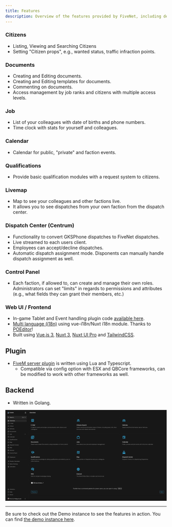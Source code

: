 ```yaml
---
title: Features
description: Overview of the features provided by FiveNet, including details about the frontend, backend, and gameserver plugins.
---
```


### Citizens

- Listing, Viewing and Searching Citizens
- Setting "Citizen props", e.g., wanted status, traffic infraction points.

### Documents

- Creating and Editing documents.
- Creating and Editing templates for documents.
- Commenting on documents.
- Access management by job ranks and citizens with multiple access levels.

### Job

- List of your colleagues with date of births and phone numbers.
- Time clock with stats for yourself and colleagues.

### Calendar

- Calendar for public, "private" and faction events.

### Qualifications

- Provide basic qualification modules with a request system to citizens.

### Livemap

- Map to see your colleagues and other factions live.
- It allows you to see dispatches from your own faction from the dispatch center.

### Dispatch Center (Centrum)

- Functionality to convert GKSPhone dispatches to FiveNet dispatches.
- Live streamed to each users client.
- Employees can accept/decline dispatches.
- Automatic dispatch assignment mode. Disponents can manually handle dispatch assignment as well.

### Control Panel

- Each faction, if allowed to, can create and manage their own roles. Administrators can set "limits" in regards to permissions and attributes (e.g., what fields they can grant their members, etc.)

### Web UI / Frontend

- In-game Tablet and Event handling plugin code [available here](https://github.com/fiveNet-app/plugins).
- [Multi language (i18n)](/user-guides/i18n) using vue-i18n/Nuxt i18n module. Thanks to [POEditor](https://poeditor.com/)!
- Built using [Vue.js 3](https://vuejs.org/), [Nuxt 3](https://nuxt.com/), [Nuxt UI Pro](https://ui.nuxt.com/pro/getting-started) and [TailwindCSS](https://tailwindcss.com/).

## Plugin

- [FiveM server plugin](https://github.com/fiveNet-app/plugins) is written using Lua and Typescript.
  - Compatible via config option with ESX and QBCore frameworks, can be modified to work with other frameworks as well.

## Backend

- Written in Golang.

![FiveNet Overview](/images/screenshots/overview.png)

***

Be sure to check out the Demo instance to see the features in action. You can find [the demo instance here](./demo).
